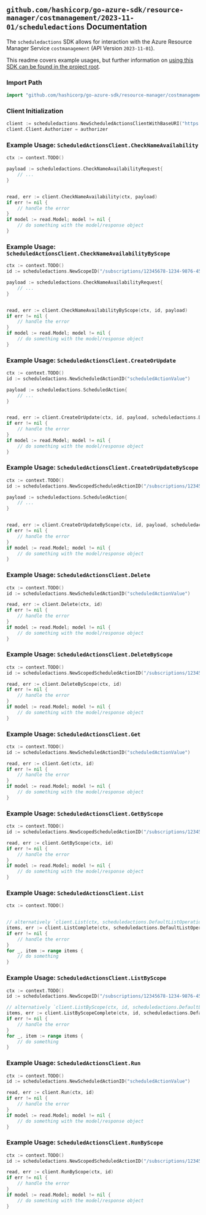 
## `github.com/hashicorp/go-azure-sdk/resource-manager/costmanagement/2023-11-01/scheduledactions` Documentation

The `scheduledactions` SDK allows for interaction with the Azure Resource Manager Service `costmanagement` (API Version `2023-11-01`).

This readme covers example usages, but further information on [using this SDK can be found in the project root](https://github.com/hashicorp/go-azure-sdk/tree/main/docs).

### Import Path

```go
import "github.com/hashicorp/go-azure-sdk/resource-manager/costmanagement/2023-11-01/scheduledactions"
```


### Client Initialization

```go
client := scheduledactions.NewScheduledActionsClientWithBaseURI("https://management.azure.com")
client.Client.Authorizer = authorizer
```


### Example Usage: `ScheduledActionsClient.CheckNameAvailability`

```go
ctx := context.TODO()

payload := scheduledactions.CheckNameAvailabilityRequest{
	// ...
}


read, err := client.CheckNameAvailability(ctx, payload)
if err != nil {
	// handle the error
}
if model := read.Model; model != nil {
	// do something with the model/response object
}
```


### Example Usage: `ScheduledActionsClient.CheckNameAvailabilityByScope`

```go
ctx := context.TODO()
id := scheduledactions.NewScopeID("/subscriptions/12345678-1234-9876-4563-123456789012/resourceGroups/some-resource-group")

payload := scheduledactions.CheckNameAvailabilityRequest{
	// ...
}


read, err := client.CheckNameAvailabilityByScope(ctx, id, payload)
if err != nil {
	// handle the error
}
if model := read.Model; model != nil {
	// do something with the model/response object
}
```


### Example Usage: `ScheduledActionsClient.CreateOrUpdate`

```go
ctx := context.TODO()
id := scheduledactions.NewScheduledActionID("scheduledActionValue")

payload := scheduledactions.ScheduledAction{
	// ...
}


read, err := client.CreateOrUpdate(ctx, id, payload, scheduledactions.DefaultCreateOrUpdateOperationOptions())
if err != nil {
	// handle the error
}
if model := read.Model; model != nil {
	// do something with the model/response object
}
```


### Example Usage: `ScheduledActionsClient.CreateOrUpdateByScope`

```go
ctx := context.TODO()
id := scheduledactions.NewScopedScheduledActionID("/subscriptions/12345678-1234-9876-4563-123456789012/resourceGroups/some-resource-group", "scheduledActionValue")

payload := scheduledactions.ScheduledAction{
	// ...
}


read, err := client.CreateOrUpdateByScope(ctx, id, payload, scheduledactions.DefaultCreateOrUpdateByScopeOperationOptions())
if err != nil {
	// handle the error
}
if model := read.Model; model != nil {
	// do something with the model/response object
}
```


### Example Usage: `ScheduledActionsClient.Delete`

```go
ctx := context.TODO()
id := scheduledactions.NewScheduledActionID("scheduledActionValue")

read, err := client.Delete(ctx, id)
if err != nil {
	// handle the error
}
if model := read.Model; model != nil {
	// do something with the model/response object
}
```


### Example Usage: `ScheduledActionsClient.DeleteByScope`

```go
ctx := context.TODO()
id := scheduledactions.NewScopedScheduledActionID("/subscriptions/12345678-1234-9876-4563-123456789012/resourceGroups/some-resource-group", "scheduledActionValue")

read, err := client.DeleteByScope(ctx, id)
if err != nil {
	// handle the error
}
if model := read.Model; model != nil {
	// do something with the model/response object
}
```


### Example Usage: `ScheduledActionsClient.Get`

```go
ctx := context.TODO()
id := scheduledactions.NewScheduledActionID("scheduledActionValue")

read, err := client.Get(ctx, id)
if err != nil {
	// handle the error
}
if model := read.Model; model != nil {
	// do something with the model/response object
}
```


### Example Usage: `ScheduledActionsClient.GetByScope`

```go
ctx := context.TODO()
id := scheduledactions.NewScopedScheduledActionID("/subscriptions/12345678-1234-9876-4563-123456789012/resourceGroups/some-resource-group", "scheduledActionValue")

read, err := client.GetByScope(ctx, id)
if err != nil {
	// handle the error
}
if model := read.Model; model != nil {
	// do something with the model/response object
}
```


### Example Usage: `ScheduledActionsClient.List`

```go
ctx := context.TODO()


// alternatively `client.List(ctx, scheduledactions.DefaultListOperationOptions())` can be used to do batched pagination
items, err := client.ListComplete(ctx, scheduledactions.DefaultListOperationOptions())
if err != nil {
	// handle the error
}
for _, item := range items {
	// do something
}
```


### Example Usage: `ScheduledActionsClient.ListByScope`

```go
ctx := context.TODO()
id := scheduledactions.NewScopeID("/subscriptions/12345678-1234-9876-4563-123456789012/resourceGroups/some-resource-group")

// alternatively `client.ListByScope(ctx, id, scheduledactions.DefaultListByScopeOperationOptions())` can be used to do batched pagination
items, err := client.ListByScopeComplete(ctx, id, scheduledactions.DefaultListByScopeOperationOptions())
if err != nil {
	// handle the error
}
for _, item := range items {
	// do something
}
```


### Example Usage: `ScheduledActionsClient.Run`

```go
ctx := context.TODO()
id := scheduledactions.NewScheduledActionID("scheduledActionValue")

read, err := client.Run(ctx, id)
if err != nil {
	// handle the error
}
if model := read.Model; model != nil {
	// do something with the model/response object
}
```


### Example Usage: `ScheduledActionsClient.RunByScope`

```go
ctx := context.TODO()
id := scheduledactions.NewScopedScheduledActionID("/subscriptions/12345678-1234-9876-4563-123456789012/resourceGroups/some-resource-group", "scheduledActionValue")

read, err := client.RunByScope(ctx, id)
if err != nil {
	// handle the error
}
if model := read.Model; model != nil {
	// do something with the model/response object
}
```
